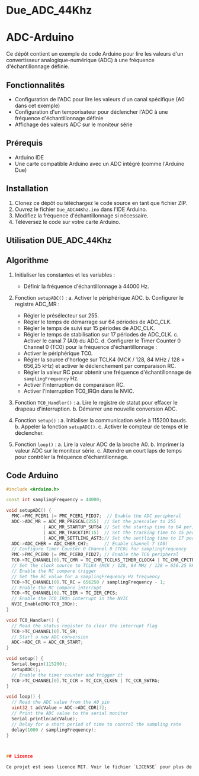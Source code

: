 # Due_ADC_44Khz
# ADC-Arduino

Ce dépôt contient un exemple de code Arduino pour lire les valeurs d'un convertisseur analogique-numérique (ADC) à une fréquence d'échantillonnage définie.

## Fonctionnalités

- Configuration de l'ADC pour lire les valeurs d'un canal spécifique (A0 dans cet exemple)
- Configuration d'un temporisateur pour déclencher l'ADC à une fréquence d'échantillonnage définie
- Affichage des valeurs ADC sur le moniteur série

## Prérequis

- Arduino IDE
- Une carte compatible Arduino avec un ADC intégré (comme l'Arduino Due)

## Installation

1. Clonez ce dépôt ou téléchargez le code source en tant que fichier ZIP.
2. Ouvrez le fichier `Due_ADC44Khz.ino` dans l'IDE Arduino.
3. Modifiez la fréquence d'échantillonnage si nécessaire.
4. Téléversez le code sur votre carte Arduino.

## Utilisation DUE_ADC_44Khz
## Algorithme

1. Initialiser les constantes et les variables :
   - Définir la fréquence d'échantillonnage à 44000 Hz.

2. Fonction `setupADC()` :
   a. Activer le périphérique ADC.
   b. Configurer le registre ADC_MR :
      - Régler le présélecteur sur 255.
      - Régler le temps de démarrage sur 64 périodes de ADC_CLK.
      - Régler le temps de suivi sur 15 périodes de ADC_CLK.
      - Régler le temps de stabilisation sur 17 périodes de ADC_CLK.
   c. Activer le canal 7 (A0) du ADC.
   d. Configurer le Timer Counter 0 Channel 0 (TC0) pour la fréquence d'échantillonnage :
      - Activer le périphérique TC0.
      - Régler la source d'horloge sur TCLK4 (MCK / 128, 84 MHz / 128 = 656,25 kHz) et activer le déclenchement par comparaison RC.
      - Régler la valeur RC pour obtenir une fréquence d'échantillonnage de `samplingFrequency` Hz.
      - Activer l'interruption de comparaison RC.
      - Activer l'interruption TC0_IRQn dans le NVIC.

3. Fonction `TC0_Handler()` :
   a. Lire le registre de statut pour effacer le drapeau d'interruption.
   b. Démarrer une nouvelle conversion ADC.

4. Fonction `setup()` :
   a. Initialiser la communication série à 115200 bauds.
   b. Appeler la fonction `setupADC()`.
   c. Activer le compteur de temps et le déclencher.

5. Fonction `loop()` :
   a. Lire la valeur ADC de la broche A0.
   b. Imprimer la valeur ADC sur le moniteur série.
   c. Attendre un court laps de temps pour contrôler la fréquence d'échantillonnage.

## Code Arduino

```cpp
#include <Arduino.h>

const int samplingFrequency = 44000;

void setupADC() {
  PMC->PMC_PCER1 |= PMC_PCER1_PID37;  // Enable the ADC peripheral
  ADC->ADC_MR = ADC_MR_PRESCAL(255)  // Set the prescaler to 255
              | ADC_MR_STARTUP_SUT64 // Set the startup time to 64 periods of ADC_CLK
              | ADC_MR_TRACKTIM(15)  // Set the tracking time to 15 periods of ADC_CLK
              | ADC_MR_SETTLING_AST3;// Set the settling time to 17 periods of ADC_CLK
  ADC->ADC_CHER = ADC_CHER_CH7;      // Enable channel 7 (A0)
  // Configure Timer Counter 0 Channel 0 (TC0) for samplingFrequency
  PMC->PMC_PCER0 |= PMC_PCER0_PID27; // Enable the TC0 peripheral
  TC0->TC_CHANNEL[0].TC_CMR = TC_CMR_TCCLKS_TIMER_CLOCK4 | TC_CMR_CPCTRG; 
  // Set the clock source to TCLK4 (MCK / 128, 84 MHz / 128 = 656.25 kHz)
  // Enable the RC compare trigger
  // Set the RC value for a samplingFrequency Hz frequency
  TC0->TC_CHANNEL[0].TC_RC = 656250 / samplingFrequency - 1;
  // Enable the RC compare interrupt
  TC0->TC_CHANNEL[0].TC_IER = TC_IER_CPCS;
  // Enable the TC0_IRQn interrupt in the NVIC
  NVIC_EnableIRQ(TC0_IRQn);
}

void TC0_Handler() {
  // Read the status register to clear the interrupt flag
  TC0->TC_CHANNEL[0].TC_SR; 
  // Start a new ADC conversion
  ADC->ADC_CR = ADC_CR_START;
}

void setup() {
  Serial.begin(115200);
  setupADC();
  // Enable the timer counter and trigger it
  TC0->TC_CHANNEL[0].TC_CCR = TC_CCR_CLKEN | TC_CCR_SWTRG;
}

void loop() {
  // Read the ADC value from the A0 pin
  uint32_t adcValue = ADC->ADC_CDR[7];
  // Print the ADC value to the serial monitor
  Serial.println(adcValue);
  // Delay for a short period of time to control the sampling rate
  delay(1000 / samplingFrequency);
}



## Licence

Ce projet est sous licence MIT. Voir le fichier `LICENSE` pour plus de détails.

